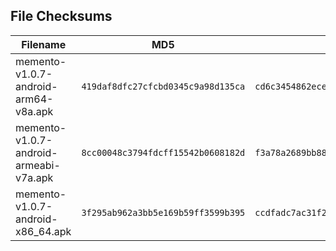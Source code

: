 ## File Checksums

| Filename | MD5 | SHA256 |
|----------|-----|---------|
| memento-v1.0.7-android-arm64-v8a.apk | `419daf8dfc27cfcbd0345c9a98d135ca` | `cd6c3454862ece22998bd4e44bbc9a489dfb75f15fa790a7d58f47a2b97dd5d9` |
| memento-v1.0.7-android-armeabi-v7a.apk | `8cc00048c3794fdcff15542b0608182d` | `f3a78a2689bb882d2cdc3cfe33b7c7a40987429faa04de6b8d4e9c2f382bd00f` |
| memento-v1.0.7-android-x86_64.apk | `3f295ab962a3bb5e169b59ff3599b395` | `ccdfadc7ac31f2e3f3f11b2eaa37956c8e320ea123692c31691531d6b7aa63db` |


